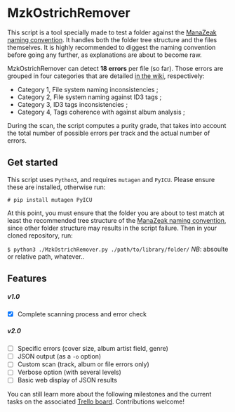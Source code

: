 # MzkOstrichRemover

This script is a tool specially made to test a folder against the [ManaZeak naming convention](https://github.com/d3/d3). It handles both the folder tree structure and the files themselves. It is highly recommended to diggest the naming convention before going any further, as explanations are about to become raw.

MzkOstrichRemover can detect **18 errors** per file (so far). Those errors are grouped in four categories that are detailed [in the wiki](https://github.com/ManaZeak/MzkOstrichRemover/wiki/Tracked-Errors), respectively:

- Category 1, File system naming inconsistencies ;  
- Category 2, File system naming against ID3 tags ;  
- Category 3, ID3 tags inconsistencies ;  
- Category 4, Tags coherence with against album analysis ;  

During the scan, the script computes a purity grade, that takes into account the total number of possible errors per track and the actual number of errors.

## Get started

This script uses `Python3`, and requires `mutagen` and `PyICU`. Please ensure these are installed, otherwise run:

`# pip install mutagen PyICU`

At this point, you must ensure that the folder you are about to test match at least the recommended tree structure of the [ManaZeak naming convention](https://github.com/d3/d3), since other folder structure may results in the script failure. Then in your cloned repository, run:

`$ python3 ./MzkOstrichRemover.py ./path/to/library/folder/` *NB*: absoulte or relative path, whatever..

## Features

##### v1.0
- [x] Complete scanning process and error check

##### v2.0
- [ ] Specific errors (cover size, album artist field, genre)
- [ ] JSON output (as a `-o` option)
- [ ] Custom scan (track, album or file errors only)
- [ ] Verbose option (with several levels)
- [ ] Basic web display of JSON results

 You can still learn more about the following milestones and the current tasks on the associated [Trello board](https://trello.com/b/0nVfm0Xz/mzkostrichremover). Contributions welcome!
